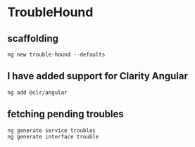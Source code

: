 # TroubleHound

## scaffolding

```text
ng new trouble-hound --defaults
```

## I have added support for Clarity Angular

```text
ng add @clr/angular
```

## fetching pending troubles

```text
ng generate service troubles
ng generate interface trouble
```
